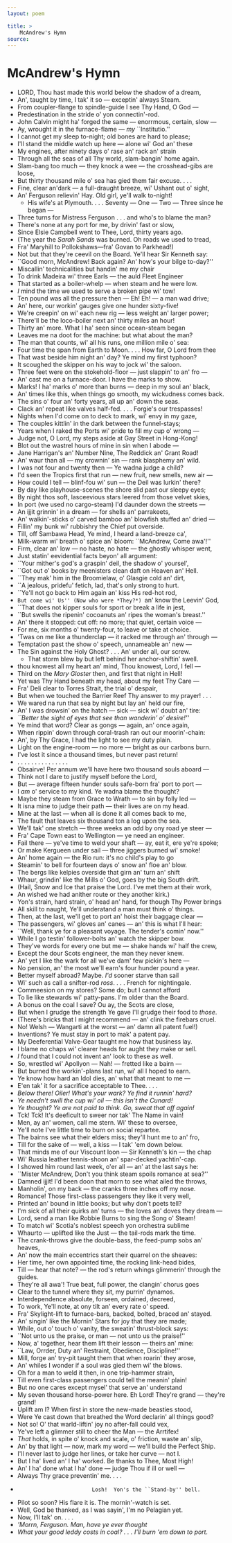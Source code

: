 ```yaml
---
layout: poem

title: >
    McAndrew's Hymn
source: 
---
```


      
# McAndrew's Hymn

  - LORD, Thou hast made this world below the shadow of a dream,
 - An', taught by time, I tak' it so — exceptin' always Steam.
 - From coupler-flange to spindle-guide I see Thy Hand, O God — 
 - Predestination in the stride o' yon connectin'-rod.
 - John Calvin might ha' forged the same — enorrmous, certain, slow — 
 - Ay, wrought it in the furnace-flame — *my* ``Institutio.''
 - I cannot get my sleep to-night; old bones are hard to please;
 - I'll stand the middle watch up here — alone wi' God an' these
 - My engines, after ninety days o' rase an' rack an' strain
 - Through all the seas of all Thy world, slam-bangin' home again.
 - Slam-bang too much — they knock a wee — the crosshead-gibs are loose,
 - But thirty thousand mile o' sea has gied them fair excuse. . . . 
 - Fine, clear an'dark — a full-draught breeze, wi' Ushant out o' sight,
 - An' Ferguson relievin' Hay.  Old girl, ye'll walk to-night!
   - His wife's at Plymouth. . . . Seventy — One — Two — Three since he began — 
 - Three turns for Mistress Ferguson . . .  and who's to blame the man?
 - There's none at any port for me, by drivin' fast or slow,
 - Since Elsie Campbell went to Thee, Lord, thirty years ago.
 - (The year the *Sarah Sands* was burned.  Oh roads we used to tread,
 - Fra' Maryhill to Pollokshaws—fra' Govan to Parkhead!)
 - Not but that they're ceevil on the Board.  Ye'll hear Sir Kenneth say:
 - ``Good morn, McAndrew!  Back again?  An' how's your bilge to-day?''
 - Miscallin' technicalities but handin' me my chair
 - To drink Madeira wi' three Earls — the auld Fleet Engineer
 - That started as a boiler-whelp — when steam and he were low.
 - *I* mind the time we used to serve a broken pipe wi' tow!
 - Ten pound was all the pressure then — Eh!  Eh! — a man wad drive;
 - An' here, our workin' gauges give one hunder sixty-five!
 - We're creepin' on wi' each new rig — less weight an' larger power;
 - There'll be the loco-boiler next an' thirty miles an hour!
 - Thirty an' more.  What I ha' seen since ocean-steam began
 - Leaves me na doot for the machine: but what about the man?
 - The man that counts, wi' all his runs, one million mile o' sea:
 - Four time the span from Earth to Moon. . . . How far, O Lord from thee
 - That wast beside him night an' day?  Ye mind my first typhoon?
 - It scoughed the skipper on his way to jock wi' the saloon.
 - Three feet were on the stokehold-floor — just slappin' to an' fro — 
 - An' cast me on a furnace-door.  I have the marks to show.
 - Marks! I ha' marks o' more than burns — deep in my soul an' black,
 - An' times like this, when things go smooth, my wickudness comes back.
 - The sins o' four an' forty years, all up an' down the seas.
 - Clack an' repeat like valves half-fed. . . . Forgie's our trespasses!
 - Nights when I'd come on to deck to mark, wi' envy in my gaze,
 - The couples kittlin' in the dark between the funnel-stays;
 - Years when I raked the Ports wi' pride to fill my cup o' wrong — 
 - Judge not, O Lord, my steps aside at Gay Street in Hong-Kong!
 - Blot out the wastrel hours of mine in sin when I abode — 
 - Jane Harrigan's an' Number Nine, The Reddick an' Grant Road!
 - An' waur than all — my crownin' sin — rank blasphemy an' wild.
 - I was not four and twenty then — Ye wadna judge a child?
 - I'd seen the Tropics first that run — new fruit, new smells, new air — 
 - How could I tell — blinf-fou wi' sun —  the Deil was lurkin' there?
 - By day like playhouse-scenes the shore slid past our sleepy eyes;
 - By night thos soft, lasceevious stars leered from those velvet skies,
 - In port (we used no cargo-steam) I'd daunder down the streets — 
 - An ijjit grinnin' in a dream — for shells an' parrakeets,
 - An' walkin'-sticks o' carved bamboo an' blowfish stuffed an' dried — 
 - Fillin' my bunk wi' rubbishry the Chief put overside.
 - Till, off Sambawa Head, Ye mind, I heard a land-breeze ca',
 - Milk-warm wi' breath o' spice an' bloom: ``McAndrew, Come awa'!''
 - Firm, clear an' low — no haste, no hate — the ghostly whisper went,
 - Just statin' eevidential facts beyon' all argument:
 - ``Your mither's god's a graspin' deil, the shadow o' yoursel',
 - ``Got out o' books by meenisters clean daft on Heaven an' Hell.
 - ``They mak' him in the Broomielaw, o' Glasgie cold an' dirt,
 - ``A jealous, pridefu' fetich, lad, that's only strong to hurt.
 - ``Ye'll not go back to Him again an' kiss His red-hot rod,
 - ``But come wi' Us'' (Now who were *They?*) ``an' know the Leevin' God,
 - ``That does not kipper souls for sport or break a life in jest,
 - ``But swells the ripenin' cocoanuts an' ripes the woman's breast.''
 - An' there it stopped: cut off: no more; that quiet, certain voice — 
 - For me, six months o' twenty-four, to leave or take at choice.
 - 'Twas on me like a thunderclap — it racked me through an' through — 
 - Temptation past the show o' speech, unnameable an' new — 
 - The Sin against the Holy Ghost? . . . An' under all, our screw.
   - That storm blew by but left behind her anchor-shiftin' swell.
 - thou knowest all my heart an' mind, Thou knowest, Lord, I fell — 
 - Third on the *Mary Gloster* then, and first that night in Hell!
 - Yet was Thy Hand beneath my head, about my feet Thy Care — 
 - Fra' Deli clear to Torres Strait, the trial o' despair,
 - But when we touched the Barrier Reef Thy answer to my prayer! . . . 
 - We wared na run that sea by night but lay an' held our fire,
 - An' I was drowsin' on the hatch — sick — sick wi' doubt an' tire:
 - *``Better the sight of eyes that see than wanderin' o' desire!''*
 - Ye mind that word?  Clear as gongs — again, an' once again,
 - When rippin' down through coral-trash ran out our moorin'-chain:
 - An', by Thy Grace, I had the light to see my duty plain.
 - Light on the engine-room — no more — bright as our carbons burn.
 - I've lost it since a thousand times, but never past return!
 -    .   .   .   .   .   .   .   .   .   .   .   .   .   .   . 
   - Obsairve!  Per annum we'll have here two thousand souls aboard — 
 - Think not I dare to justify myself before the Lord,
 - But — average fifteen hunder souls safe-born fra' port to port — 
 - I *am* o' service to my kind.  Ye wadna blame the thought?
 - Maybe they steam from Grace to Wrath — to sin by folly led — 
 - It isna mine to judge their path — their lives are on my head.
 - Mine at the last — when all is done it all comes back to me,
 - The fault that leaves six thousand ton a log upon the sea.
 - We'll tak' one stretch — three weeks an odd by ony road ye steer — 
 - Fra' Cape Town east to Wellington — ye need an engineer.
 - Fail there — ye've time to weld your shaft — ay, eat it, ere ye're spoke;
 - Or make Kergueen under sail — three jiggers burned wi' smoke!
 - An' home again — the Rio run: it's no child's play to go
 - Steamin' to bell for fourteen days o' snow an' floe an' blow.
 - The bergs like kelpies overside that girn an' turn an' shift
 - Whaur, grindin' like the Mills o' God, goes by the big South drift.
 - (Hail, Snow and Ice that praise the Lord.  I've met them at their work,
 - An wished we had anither route or they another kirk.)
 - Yon's strain, hard strain, o' head an' hand, for though Thy Power brings
 - All skill to naught, Ye'll underatand a man must think o' things.
 - Then, at the last, we'll get to port an' hoist their baggage clear — 
 - The passengers, wi' gloves an' canes — an' this is what I'll hear:
 - ``Well, thank ye for a pleasant voyage.  The tender's comin' now.''
 - While I go testin' follower-bolts an' watch the skipper bow.
 - They've words for every one but me — shake hands wi' half the crew,
 - Except the dour Scots engineer, the man they never knew.
 - An' yet I like the wark for all we've dam' few pickin's here — 
 - No pension, an' the most we'll earn's four hunder pound a year.
 - Better myself abroad?  Maybe.  *I'd* sooner starve than sail
 - Wi' such as call a snifter-rod *ross*. . . .  French for nightingale.
 - Commeesion on my stores?  Some do; but I cannot afford
 - To lie like stewards wi' patty-pans.  I'm older than the Board.
 - A bonus on the coal I save?  Ou ay, the Scots are close,
 - But when I grudge the strength Ye gave I'll grudge their food to *those*.
 - (There's bricks that I might recommend — an' clink the firebars cruel.
 - No!  Welsh — Wangarti at the worst — an' damn all patent fuel!)
 - Inventions?  Ye must stay in port to mak' a patent pay.
 - My Deeferential Valve-Gear taught me how that business lay.
 - I blame no chaps wi' clearer heads for aught they make or sell.
 - *I* found that I could not invent an' look to these as well.
 - So, wrestled wi' Apollyon — Nah! — fretted like a bairn — 
 - But burned the workin'-plans last run, wi' all I hoped to earn.
 - Ye know how hard an Idol dies, an' what that meant to me — 
 - E'en tak' it for a sacrifice acceptable to Thee. . . .
 - *Below there!  Oiler!  What's your wark?  Ye find it runnin' hard?*
 - *Ye needn't swill the cup wi' oil — this isn't the Cunard!*
 - *Ye thought?  Ye are not paid to think.  Go, sweat that off again!*
 - Tck!  Tck!  It's deeficult to sweer nor tak' The Name in vain!
 - Men, ay an' women, call me stern.  Wi' these to oversee,
 - Ye'll note I've little time to burn on social repartee.
 - The bairns see what their elders miss; they'll hunt me to an' fro,
 - Till for the sake of — well, a kiss — I tak' 'em down below.
 - That minds me of our Viscount loon — Sir Kenneth's kin — the chap
 - Wi' Russia leather tennis-shoon an' spar-decked yachtin'-cap.
 - I showed him round last week, o'er all — an' at the last says he:
 - ``Mister McAndrew, Don't you think steam spoils romance at sea?''
 - Damned ijjit!  I'd been doon that morn to see what ailed the throws,
 - Manholin', on my back — the cranks three inches off my nose.
 - Romance!  Those first-class passengers they like it very well,
 - Printed an' bound in little books; but why don't poets tell?
 - I'm sick of all their quirks an' turns — the loves an' doves they dream — 
 - Lord, send a man like Robbie Burns to sing the Song o' Steam!
 - To match wi' Scotia's noblest speech yon orchestra sublime
 - Whaurto — uplifted like the Just — the tail-rods mark the time.
 - The crank-throws give the double-bass, the feed-pump sobs an' heaves,
 - An' now the main eccentrics start their quarrel on the sheaves:
 - Her time, her own appointed time, the rocking link-head bides,
 - Till — hear that note? — the rod's return whings glimmerin' through the guides.
 - They're all awa'!  True beat, full power, the clangin' chorus goes
 - Clear to the tunnel where they sit, my purrin' dynamos.
 - Interdependence absolute, forseen, ordained, decreed,
 - To work, Ye'll note, at ony tilt an' every rate o' speed.
 - Fra' Skylight-lift to furnace-bars, backed, bolted, braced an' stayed.
 - An' singin' like the Mornin' Stars for joy that they are made;
 - While, out o' touch o' vanity, the sweatin' thrust-block says:
 - ``Not unto us the praise, or man — not unto us the praise!''
 - Now, a' together, hear them lift their lesson — theirs an' mine:
 - ``Law, Orrder, Duty an' Restraint, Obedience, Discipline!''
 - Mill, forge an' try-pit taught them that when roarin' they arose,
 - An' whiles I wonder if a soul was gied them wi' the blows.
 - Oh for a man to weld it then, in one trip-hammer strain,
 - Till even first-class passengers could tell the meanin' plain!
 - But no one cares except mysel' that serve an' understand
 - My seven thousand horse-power here.  Eh Lord!  They're grand — they're grand!
 - Uplift am I?  When first in store the new-made beasties stood,
 - Were Ye cast down that breathed the Word declarin' all things good?
  - Not so!  O' that warld-liftin' joy no after-fall could vex,
 - Ye've left a glimmer still to cheer the Man — the Arrtifex!
 - *That* holds, in spite o' knock and scale, o' friction, waste an' slip,
 - An' by that light — now, mark my word — we'll build the Perfect Ship.
 - I'll never last to judge her lines, or take her curve — not I.
 - But I ha' lived an' I ha' worked.  Be thanks to Thee, Most High!
 - An' I ha' done what I ha' done — judge Thou if ill or well — 
 - Always Thy grace preventin' me. . . .
 -                             Losh!  Yon's the ``Stand-by'' bell.
 - Pilot so soon?  His flare it is.  The mornin'-watch is set.
 - Well, God be thanked, as I was sayin', I'm no Pelagian yet.
 - Now, I'll tak' on. . . .
 -   *'Morrn, Ferguson.  Man, have ye ever thought*
 - *What your good leddy costs in coal? . . . I'll burn 'em down to port.*
      